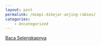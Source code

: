 ```yaml
---
layout: post
permalink: /mimpi-dikejar-anjing-rabies/
categories:
    - Uncategorized
---
```


[Baca Selengkapnya](/01)